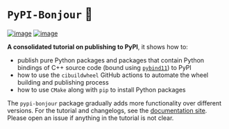 # $\texttt{PyPI-Bonjour}$ 🥖

[![image](https://img.shields.io/badge/License-MIT-cfd8dc?style=flat-square&labelColor=orange&color=lightgray)](https://github.com/BolunDai0216/pypi-bonjour/blob/main/LICENSE)
[![image](https://img.shields.io/pypi/v/pypi-bonjour?style=flat-square&labelColor=orange&color=lightgray)](https://badge.fury.io/py/pypi-bonjour)

**A consolidated tutorial on publishing to PyPI**, it shows how to:

- publish pure Python packages and packages that contain Python bindings of C++ source code (bound using [`pybind11`](https://github.com/pybind/pybind11)) to PyPI
- how to use the `cibuildwheel` GitHub actions to automate the wheel building and publishing process
- how to use `CMake` along with `pip` to install Python packages

The `pypi-bonjour` package gradually adds more functionality over different versions. For the tutorial and changelogs, see the [documentation site](https://bolundai0216.github.io/pypi-bonjour/). Please open an issue if anything in the tutorial is not clear.
